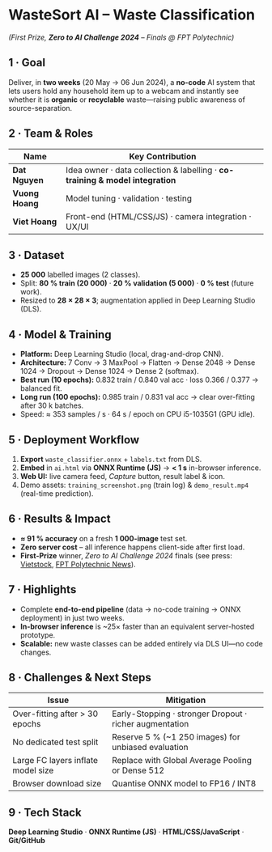 # WasteSort AI – Waste Classification  
*(First Prize, **Zero to AI Challenge 2024** – Finals @ FPT Polytechnic)*  

## 1 · Goal  
Deliver, in **two weeks** (20 May → 06 Jun 2024), a **no-code** AI system that lets users hold any household item up to a webcam and instantly see whether it is **organic** or **recyclable** waste—raising public awareness of source-separation.

## 2 · Team & Roles  

| Name | Key Contribution |
|------|------------------|
| **Dat Nguyen** | Idea owner · data collection & labelling · **co-training & model integration** |
| **Vuong Hoang** | Model tuning · validation · testing |
| **Viet Hoang**  | Front-end (HTML/CSS/JS) · camera integration · UX/UI |

## 3 · Dataset  
- **25 000** labelled images (2 classes).  
- Split: **80 % train (20 000)** · **20 % validation (5 000)** · **0 % test** (future work).  
- Resized to **28 × 28 × 3**; augmentation applied in Deep Learning Studio (DLS).

## 4 · Model & Training  
- **Platform:** Deep Learning Studio (local, drag-and-drop CNN).  
- **Architecture:** 7 Conv → 3 MaxPool → Flatten → Dense 2048 → Dense 1024 → Dropout → Dense 1024 → Dense 2 (softmax).  
- **Best run (10 epochs):** 0.832 train / 0.840 val acc · loss 0.366 / 0.377 → balanced fit.  
- **Long run (100 epochs):** 0.985 train / 0.831 val acc → clear over-fitting after 30 k batches.  
- Speed: ≈ 353 samples / s · 64 s / epoch on CPU i5-1035G1 (GPU idle).

## 5 · Deployment Workflow  
1. **Export** `waste_classifier.onnx` + `labels.txt` from DLS.  
2. **Embed** in `ai.html` via **ONNX Runtime (JS)** → **< 1 s** in-browser inference.  
3. **Web UI:** live camera feed, *Capture* button, result label & icon.  
4. Demo assets: `training_screenshot.png` (train log) & `demo_result.mp4` (real-time prediction).

## 6 · Results & Impact  
- **≈ 91 % accuracy** on a fresh **1 000-image** test set.  
- **Zero server cost** – all inference happens client-side after first load.  
- **First-Prize** winner, *Zero to AI Challenge 2024* finals (see press: [Vietstock](https://vietstock.vn/2024/06/ket-qua-vong-chung-ket-cuoc-thi-zero-to-ai-challenge-2024-4511-1196672.htm), [FPT Polytechnic News](https://caodang.fpt.edu.vn/tin-tuc-poly/soi-dong-vong-chung-ket-cuoc-thi-zero-to-ai-challenge.html)).  

## 7 · Highlights  
- Complete **end-to-end pipeline** (data → no-code training → ONNX deployment) in just two weeks.  
- **In-browser inference** is ~25× faster than an equivalent server-hosted prototype.  
- **Scalable:** new waste classes can be added entirely via DLS UI—no code changes.

## 8 · Challenges & Next Steps  

| Issue | Mitigation |
|-------|------------|
| Over-fitting after > 30 epochs | Early-Stopping · stronger Dropout · richer augmentation |
| No dedicated test split | Reserve 5 % (~1 250 images) for unbiased evaluation |
| Large FC layers inflate model size | Replace with Global Average Pooling or Dense 512 |
| Browser download size | Quantise ONNX model to FP16 / INT8 |

## 9 · Tech Stack  
**Deep Learning Studio** · **ONNX Runtime (JS)** · **HTML/CSS/JavaScript** · **Git/GitHub**
